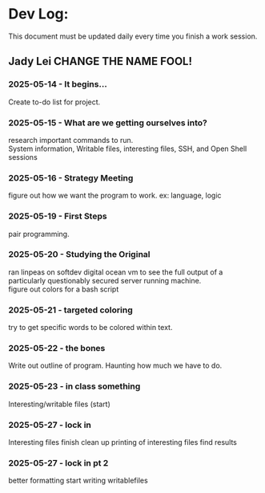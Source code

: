 # Dev Log:

This document must be updated daily every time you finish a work session.

## Jady Lei CHANGE THE NAME FOOL!

### 2025-05-14 - It begins...
Create to-do list for project.

### 2025-05-15 - What are we getting ourselves into?
research important commands to run.  
System information, Writable files, interesting files, SSH, and Open Shell sessions

### 2025-05-16 - Strategy Meeting
figure out how we want the program to work. ex: language, logic

### 2025-05-19 - First Steps
pair programming.

### 2025-05-20 - Studying the Original
ran linpeas on softdev digital ocean vm to see the full output of a particularly questionably secured server running machine.  
figure out colors for a bash script

### 2025-05-21 - targeted coloring
try to get specific words to be colored within text.

### 2025-05-22 - the bones
Write out outline of program. Haunting how much we have to do.

### 2025-05-23 - in class something
Interesting/writable files (start)

### 2025-05-27 - lock in
Interesting files finish
clean up printing of interesting files find results

### 2025-05-27 - lock in pt 2
better formatting
start writing writablefiles
